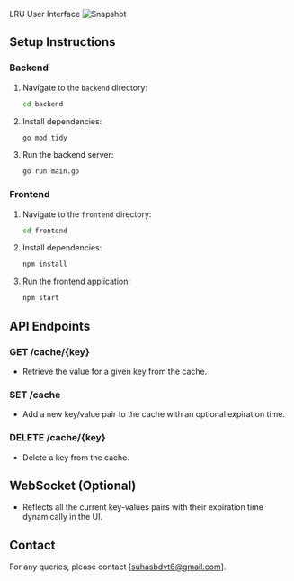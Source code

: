 LRU User Interface
![Snapshot](https://github.com/suhas-24/lru-cache-project/blob/main/frontend/src/LRU_UI.png)

## Setup Instructions

### Backend
1. Navigate to the `backend` directory:
    ```sh
    cd backend
    ```
2. Install dependencies:
    ```sh
    go mod tidy
    ```
3. Run the backend server:
    ```sh
    go run main.go
    ```

### Frontend
1. Navigate to the `frontend` directory:
    ```sh
    cd frontend
    ```
2. Install dependencies:
    ```sh
    npm install
    ```
3. Run the frontend application:
    ```sh
    npm start
    ```

## API Endpoints

### GET /cache/{key}
- Retrieve the value for a given key from the cache.

### SET /cache
- Add a new key/value pair to the cache with an optional expiration time.

### DELETE /cache/{key}
- Delete a key from the cache.

## WebSocket (Optional)
- Reflects all the current key-values pairs with their expiration time dynamically in the UI.

## Contact
For any queries, please contact [suhasbdvt6@gmail.com].
